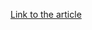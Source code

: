 [Link to the article](https://isc.sans.edu/forums/diary/Malicious+DLL+Loaded+Through+AutoIT/24008/)

